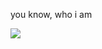 you know, who i am

![](https://github.com/ismailcanuslu/topSecretRepository/blob/main/upload.gif)

